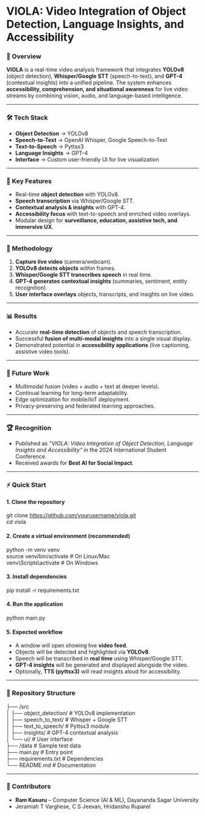 # VIOLA: Video Integration of Object Detection, Language Insights, and Accessibility  

### 🎯 Overview  
**VIOLA** is a real-time video analysis framework that integrates **YOLOv8** (object detection), **Whisper/Google STT** (speech-to-text), and **GPT-4** (contextual insights) into a unified pipeline. The system enhances **accessibility, comprehension, and situational awareness** for live video streams by combining vision, audio, and language-based intelligence.  

---

### 🛠️ Tech Stack  
- **Object Detection** → YOLOv8  
- **Speech-to-Text** → OpenAI Whisper, Google Speech-to-Text  
- **Text-to-Speech** → Pyttsx3  
- **Language Insights** → GPT-4  
- **Interface** → Custom user-friendly UI for live visualization  

---

### 📌 Key Features  
- Real-time **object detection** with YOLOv8.  
- **Speech transcription** via Whisper/Google STT.  
- **Contextual analysis & insights** with GPT-4.  
- **Accessibility focus** with text-to-speech and enriched video overlays.  
- Modular design for **surveillance, education, assistive tech, and immersive UX**.  

---

### 🔬 Methodology  
1. **Capture live video** (camera/webcam).  
2. **YOLOv8 detects objects** within frames.  
3. **Whisper/Google STT transcribes speech** in real time.  
4. **GPT-4 generates contextual insights** (summaries, sentiment, entity recognition).  
5. **User interface overlays** objects, transcripts, and insights on live video.  

---

### 📊 Results  
- Accurate **real-time detection** of objects and speech transcription.  
- Successful **fusion of multi-modal insights** into a single visual display.  
- Demonstrated potential in **accessibility applications** (live captioning, assistive video tools).  

---

### 🚀 Future Work  
- Multimodal fusion (video + audio + text at deeper levels).  
- Continual learning for long-term adaptability.  
- Edge optimization for mobile/IoT deployment.  
- Privacy-preserving and federated learning approaches.  

---

### 🏆 Recognition  
- Published as *“VIOLA: Video Integration of Object Detection, Language Insights and Accessibility”* in the 2024 International Student Conference.  
- Received awards for **Best AI for Social Impact**.  

---

### ⚡ Quick Start  

#### 1. Clone the repository  
git clone https://github.com/yourusername/viola.git  
cd viola  

#### 2. Create a virtual environment (recommended)  
python -m venv venv  
source venv/bin/activate   # On Linux/Mac  
venv\Scripts\activate      # On Windows  

#### 3. Install dependencies  
pip install -r requirements.txt  

#### 4. Run the application  
python main.py  

#### 5. Expected workflow  
- A window will open showing live **video feed**.  
- Objects will be detected and highlighted via **YOLOv8**.  
- Speech will be transcribed in **real time** using Whisper/Google STT.  
- **GPT-4 insights** will be generated and displayed alongside the video.  
- Optionally, **TTS (pyttsx3)** will read insights aloud for accessibility.  

---

### 📂 Repository Structure  
├── /src  
│   ├── object_detection/      # YOLOv8 implementation  
│   ├── speech_to_text/        # Whisper + Google STT  
│   ├── text_to_speech/        # Pyttsx3 module  
│   ├── insights/              # GPT-4 contextual analysis  
│   └── ui/                    # User interface  
├── /data                      # Sample test data  
├── main.py                    # Entry point  
├── requirements.txt           # Dependencies  
└── README.md                  # Documentation  

---

### 🤝 Contributors  
- **Ram Kasuru** – Computer Science (AI & ML), Dayananda Sagar University  
- Jeramiah T Varghese, C S Jeevan, Hridanshu Ruparel  
